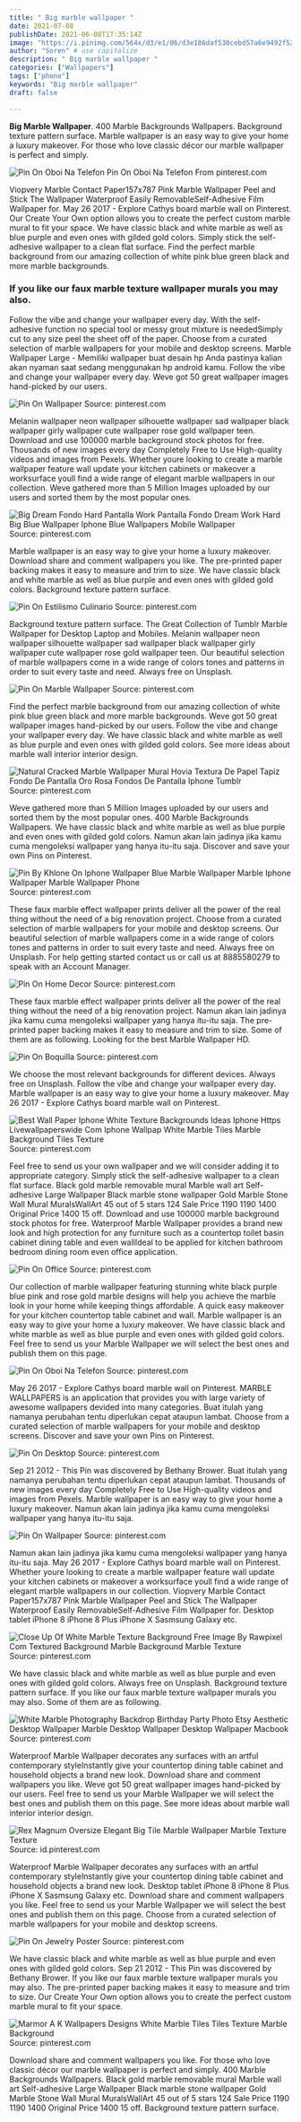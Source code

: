 ```yaml
---
title: " Big marble wallpaper "
date: 2021-07-08
publishDate: 2021-06-08T17:35:14Z
image: "https://i.pinimg.com/564x/d3/e1/86/d3e186daf530cebd57a6e9492f522d9f.jpg"
author: "Soren" # use capitalize
description: " Big marble wallpaper "
categories: ["Wallpapers"]
tags: ["phone"]
keywords: "Big marble wallpaper"
draft: false

---
```



**Big Marble Wallpaper**. 400 Marble Backgrounds Wallpapers. Background texture pattern surface. Marble wallpaper is an easy way to give your home a luxury makeover. For those who love classic décor our marble wallpaper is perfect and simply.

![Pin On Oboi Na Telefon](https://i.pinimg.com/736x/e4/5b/da/e45bdaba2afa7c329e4d2be247b3e9d6.jpg "Pin On Oboi Na Telefon")
Pin On Oboi Na Telefon From pinterest.com


Viopvery Marble Contact Paper157x787 Pink Marble Wallpaper Peel and Stick The Wallpaper Waterproof Easily RemovableSelf-Adhesive Film Wallpaper for. May 26 2017 - Explore Cathys board marble wall on Pinterest. Our Create Your Own option allows you to create the perfect custom marble mural to fit your space. We have classic black and white marble as well as blue purple and even ones with gilded gold colors. Simply stick the self-adhesive wallpaper to a clean flat surface. Find the perfect marble background from our amazing collection of white pink blue green black and more marble backgrounds.

### If you like our faux marble texture wallpaper murals you may also.

Follow the vibe and change your wallpaper every day. With the self-adhesive function no special tool or messy grout mixture is neededSimply cut to any size peel the sheet off of the paper. Choose from a curated selection of marble wallpapers for your mobile and desktop screens. Marble Wallpaper Large - Memiliki wallpaper buat desain hp Anda pastinya kalian akan nyaman saat sedang menggunakan hp android kamu. Follow the vibe and change your wallpaper every day. Weve got 50 great wallpaper images hand-picked by our users.


![Pin On Wallpaper](https://i.pinimg.com/originals/7d/83/fa/7d83faeb9a806d800ab541ca658c992d.jpg "Pin On Wallpaper")
Source: pinterest.com

Melanin wallpaper neon wallpaper silhouette wallpaper sad wallpaper black wallpaper girly wallpaper cute wallpaper rose gold wallpaper teen. Download and use 100000 marble background stock photos for free. Thousands of new images every day Completely Free to Use High-quality videos and images from Pexels. Whether youre looking to create a marble wallpaper feature wall update your kitchen cabinets or makeover a worksurface youll find a wide range of elegant marble wallpapers in our collection. Weve gathered more than 5 Million Images uploaded by our users and sorted them by the most popular ones.

![Big Dream Fondo Hard Pantalla Work Pantalla Fondo Dream Work Hard Big Blue Wallpaper Iphone Blue Wallpapers Mobile Wallpaper](https://i.pinimg.com/736x/d4/ef/5f/d4ef5fd52dc513d1509fee1d3a9619b8.jpg "Big Dream Fondo Hard Pantalla Work Pantalla Fondo Dream Work Hard Big Blue Wallpaper Iphone Blue Wallpapers Mobile Wallpaper")
Source: pinterest.com

Marble wallpaper is an easy way to give your home a luxury makeover. Download share and comment wallpapers you like. The pre-printed paper backing makes it easy to measure and trim to size. We have classic black and white marble as well as blue purple and even ones with gilded gold colors. Background texture pattern surface.

![Pin On Estilismo Culinario](https://i.pinimg.com/736x/04/28/9b/04289b37f13280084fa945205f59f1b9.jpg "Pin On Estilismo Culinario")
Source: pinterest.com

Background texture pattern surface. The Great Collection of Tumblr Marble Wallpaper for Desktop Laptop and Mobiles. Melanin wallpaper neon wallpaper silhouette wallpaper sad wallpaper black wallpaper girly wallpaper cute wallpaper rose gold wallpaper teen. Our beautiful selection of marble wallpapers come in a wide range of colors tones and patterns in order to suit every taste and need. Always free on Unsplash.

![Pin On Marble Wallpaper](https://i.pinimg.com/236x/d0/fd/13/d0fd13daa8886c85bb801544caffdead.jpg "Pin On Marble Wallpaper")
Source: pinterest.com

Find the perfect marble background from our amazing collection of white pink blue green black and more marble backgrounds. Weve got 50 great wallpaper images hand-picked by our users. Follow the vibe and change your wallpaper every day. We have classic black and white marble as well as blue purple and even ones with gilded gold colors. See more ideas about marble wall interior interior design.

![Natural Cracked Marble Wallpaper Mural Hovia Textura De Papel Tapiz Fondo De Pantalla Oro Rosa Fondos De Pantalla Iphone Tumblr](https://i.pinimg.com/736x/69/4e/a5/694ea5340c7c47e0f7c7fc66dcd1d53b.jpg "Natural Cracked Marble Wallpaper Mural Hovia Textura De Papel Tapiz Fondo De Pantalla Oro Rosa Fondos De Pantalla Iphone Tumblr")
Source: pinterest.com

Weve gathered more than 5 Million Images uploaded by our users and sorted them by the most popular ones. 400 Marble Backgrounds Wallpapers. We have classic black and white marble as well as blue purple and even ones with gilded gold colors. Namun akan lain jadinya jika kamu cuma mengoleksi wallpaper yang hanya itu-itu saja. Discover and save your own Pins on Pinterest.

![Pin By Khlone On Iphone Wallpaper Blue Marble Wallpaper Marble Iphone Wallpaper Marble Wallpaper Phone](https://i.pinimg.com/originals/15/5f/a8/155fa8bcceb8351365f8c156c27216d7.jpg "Pin By Khlone On Iphone Wallpaper Blue Marble Wallpaper Marble Iphone Wallpaper Marble Wallpaper Phone")
Source: pinterest.com

These faux marble effect wallpaper prints deliver all the power of the real thing without the need of a big renovation project. Choose from a curated selection of marble wallpapers for your mobile and desktop screens. Our beautiful selection of marble wallpapers come in a wide range of colors tones and patterns in order to suit every taste and need. Always free on Unsplash. For help getting started contact us or call us at 8885580279 to speak with an Account Manager.

![Pin On Home Decor](https://i.pinimg.com/736x/f8/ac/52/f8ac523c135ed0b8e97c70a2e2145faa.jpg "Pin On Home Decor")
Source: pinterest.com

These faux marble effect wallpaper prints deliver all the power of the real thing without the need of a big renovation project. Namun akan lain jadinya jika kamu cuma mengoleksi wallpaper yang hanya itu-itu saja. The pre-printed paper backing makes it easy to measure and trim to size. Some of them are as following. Looking for the best Marble Wallpaper HD.

![Pin On Boquilla](https://i.pinimg.com/originals/b4/12/db/b412db27e9ea07468555859f0569f1e4.jpg "Pin On Boquilla")
Source: pinterest.com

We choose the most relevant backgrounds for different devices. Always free on Unsplash. Follow the vibe and change your wallpaper every day. Marble wallpaper is an easy way to give your home a luxury makeover. May 26 2017 - Explore Cathys board marble wall on Pinterest.

![Best Wall Paper Iphone White Texture Backgrounds Ideas Iphone Https Livewallpaperswide Com Iphone Wallpap White Marble Tiles Marble Background Tiles Texture](https://i.pinimg.com/564x/b6/ee/16/b6ee16395a74f1bada0fe468a3601b7b.jpg "Best Wall Paper Iphone White Texture Backgrounds Ideas Iphone Https Livewallpaperswide Com Iphone Wallpap White Marble Tiles Marble Background Tiles Texture")
Source: pinterest.com

Feel free to send us your own wallpaper and we will consider adding it to appropriate category. Simply stick the self-adhesive wallpaper to a clean flat surface. Black gold marble removable mural Marble wall art Self-adhesive Large Wallpaper Black marble stone wallpaper Gold Marble Stone Wall Mural MuralsWallArt 45 out of 5 stars 124 Sale Price 1190 1190 1400 Original Price 1400 15 off. Download and use 100000 marble background stock photos for free. Waterproof Marble Wallpaper provides a brand new look and high protection for any furniture such as a countertop toilet basin cabinet dining table and even wallIdeal to be applied for kitchen bathroom bedroom dining room even office application.

![Pin On Office](https://i.pinimg.com/originals/92/d9/24/92d924ec2e0a8a5de569e1077854f709.jpg "Pin On Office")
Source: pinterest.com

Our collection of marble wallpaper featuring stunning white black purple blue pink and rose gold marble designs will help you achieve the marble look in your home while keeping things affordable. A quick easy makeover for your kitchen countertop table cabinet and wall. Marble wallpaper is an easy way to give your home a luxury makeover. We have classic black and white marble as well as blue purple and even ones with gilded gold colors. Feel free to send us your Marble Wallpaper we will select the best ones and publish them on this page.

![Pin On Oboi Na Telefon](https://i.pinimg.com/736x/e4/5b/da/e45bdaba2afa7c329e4d2be247b3e9d6.jpg "Pin On Oboi Na Telefon")
Source: pinterest.com

May 26 2017 - Explore Cathys board marble wall on Pinterest. MARBLE WALLPAPERS is an application that provides you with large variety of awesome wallpapers devided into many categories. Buat itulah yang namanya perubahan tentu diperlukan cepat ataupun lambat. Choose from a curated selection of marble wallpapers for your mobile and desktop screens. Discover and save your own Pins on Pinterest.

![Pin On Desktop](https://i.pinimg.com/originals/4d/18/89/4d1889ae1f834f82bdc40a467dcc2c2a.jpg "Pin On Desktop")
Source: pinterest.com

Sep 21 2012 - This Pin was discovered by Bethany Brower. Buat itulah yang namanya perubahan tentu diperlukan cepat ataupun lambat. Thousands of new images every day Completely Free to Use High-quality videos and images from Pexels. Marble wallpaper is an easy way to give your home a luxury makeover. Namun akan lain jadinya jika kamu cuma mengoleksi wallpaper yang hanya itu-itu saja.

![Pin On Wallpaper](https://i.pinimg.com/originals/c0/67/f5/c067f5795f6c361c1d5ea6224d9e0ba6.jpg "Pin On Wallpaper")
Source: pinterest.com

Namun akan lain jadinya jika kamu cuma mengoleksi wallpaper yang hanya itu-itu saja. May 26 2017 - Explore Cathys board marble wall on Pinterest. Whether youre looking to create a marble wallpaper feature wall update your kitchen cabinets or makeover a worksurface youll find a wide range of elegant marble wallpapers in our collection. Viopvery Marble Contact Paper157x787 Pink Marble Wallpaper Peel and Stick The Wallpaper Waterproof Easily RemovableSelf-Adhesive Film Wallpaper for. Desktop tablet iPhone 8 iPhone 8 Plus iPhone X Sasmsung Galaxy etc.

![Close Up Of White Marble Texture Background Free Image By Rawpixel Com Textured Background Marble Background Marble Texture](https://i.pinimg.com/originals/56/f9/e2/56f9e272de8708a62f2b94d941382415.jpg "Close Up Of White Marble Texture Background Free Image By Rawpixel Com Textured Background Marble Background Marble Texture")
Source: pinterest.com

We have classic black and white marble as well as blue purple and even ones with gilded gold colors. Always free on Unsplash. Background texture pattern surface. If you like our faux marble texture wallpaper murals you may also. Some of them are as following.

![White Marble Photography Backdrop Birthday Party Photo Etsy Aesthetic Desktop Wallpaper Marble Desktop Wallpaper Desktop Wallpaper Macbook](https://i.pinimg.com/736x/1d/27/ba/1d27bae0f8f6199aebe85ef3777cb685.jpg "White Marble Photography Backdrop Birthday Party Photo Etsy Aesthetic Desktop Wallpaper Marble Desktop Wallpaper Desktop Wallpaper Macbook")
Source: pinterest.com

Waterproof Marble Wallpaper decorates any surfaces with an artful contemporary styleInstantly give your countertop dining table cabinet and household objects a brand new look. Download share and comment wallpapers you like. Weve got 50 great wallpaper images hand-picked by our users. Feel free to send us your Marble Wallpaper we will select the best ones and publish them on this page. See more ideas about marble wall interior interior design.

![Rex Magnum Oversize Elegant Big Tile Marble Wallpaper Marble Texture Texture](https://i.pinimg.com/originals/de/7e/b8/de7eb82a7ca7e5a682ca4dbf4ed728c6.jpg "Rex Magnum Oversize Elegant Big Tile Marble Wallpaper Marble Texture Texture")
Source: id.pinterest.com

Waterproof Marble Wallpaper decorates any surfaces with an artful contemporary styleInstantly give your countertop dining table cabinet and household objects a brand new look. Desktop tablet iPhone 8 iPhone 8 Plus iPhone X Sasmsung Galaxy etc. Download share and comment wallpapers you like. Feel free to send us your Marble Wallpaper we will select the best ones and publish them on this page. Choose from a curated selection of marble wallpapers for your mobile and desktop screens.

![Pin On Jewelry Poster](https://i.pinimg.com/originals/75/d9/01/75d901f1c0ab8a02a06c230ff0d9aa6c.png "Pin On Jewelry Poster")
Source: pinterest.com

We have classic black and white marble as well as blue purple and even ones with gilded gold colors. Sep 21 2012 - This Pin was discovered by Bethany Brower. If you like our faux marble texture wallpaper murals you may also. The pre-printed paper backing makes it easy to measure and trim to size. Our Create Your Own option allows you to create the perfect custom marble mural to fit your space.

![Marmor A K Wallpapers Designs White Marble Tiles Tiles Texture Marble Background](https://i.pinimg.com/564x/d3/e1/86/d3e186daf530cebd57a6e9492f522d9f.jpg "Marmor A K Wallpapers Designs White Marble Tiles Tiles Texture Marble Background")
Source: pinterest.com

Download share and comment wallpapers you like. For those who love classic décor our marble wallpaper is perfect and simply. 400 Marble Backgrounds Wallpapers. Black gold marble removable mural Marble wall art Self-adhesive Large Wallpaper Black marble stone wallpaper Gold Marble Stone Wall Mural MuralsWallArt 45 out of 5 stars 124 Sale Price 1190 1190 1400 Original Price 1400 15 off. Background texture pattern surface.

